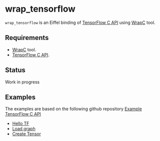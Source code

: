 # wrap_tensorflow
`wrap_tensorflow` is an Eiffel binding of [TensorFlow C API](https://www.tensorflow.org/install/lang_c) 
using [WrapC](https://github.com/eiffel-wrap-c/WrapC) tool.

## Requirements 


*  [WrapC](https://github.com/eiffel-wrap-c/WrapC) tool.
*  [TensorFlow C API](https://www.tensorflow.org/install/lang_c).

## Status

Work in progress


## Examples
The examples are based on the following github repository [Example TensorFlow C API](https://github.com/Neargye/hello_tf_c_api)

* [Hello TF](examples/version_tf)
* [Load graph](examples/load_graph)
* [Create Tensor](examples/create_tensor)

